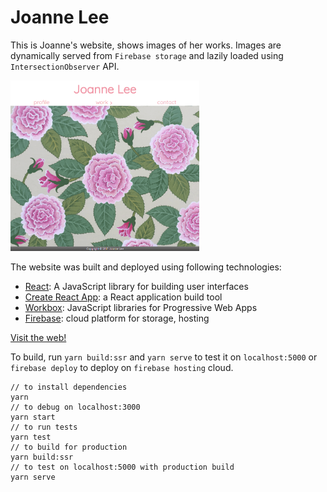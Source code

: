 # Joanne Lee

This is Joanne's website, shows images of her works. Images are dynamically served from `Firebase storage` and lazily loaded using `IntersectionObserver` API.

<img src="Joanne-home.PNG" width="60%">

The website was built and deployed using following technologies: 
* [React](https://reactjs.org/): A JavaScript library for building user interfaces
* [Create React App](https://github.com/facebookincubator/create-react-app): a React application build tool
* [Workbox](https://workboxjs.org/): JavaScript libraries for Progressive Web Apps
* [Firebase](https://firebase.google.com/): cloud platform for storage, hosting

[Visit the web!](https://react-joanne.firebaseapp.com)

To build, run `yarn build:ssr` and `yarn serve` to test it on `localhost:5000` or `firebase deploy` to deploy on `firebase hosting` cloud.

```
// to install dependencies
yarn
// to debug on localhost:3000
yarn start
// to run tests
yarn test
// to build for production
yarn build:ssr
// to test on localhost:5000 with production build
yarn serve
```